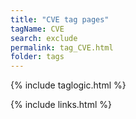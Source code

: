 ```yaml
---
title: "CVE tag pages"
tagName: CVE
search: exclude
permalink: tag_CVE.html
folder: tags
---
```

{% include taglogic.html %}

{% include links.html %}
